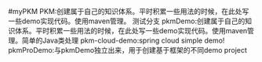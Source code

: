 #myPKM
PKM:创建属于自己的知识体系。平时积累一些用法的时候，在此处写一些demo实现代码。使用maven管理。
测试分支
pkmDemo:创建属于自己的知识体系。平时积累一些用法的时候，在此处写一些demo实现代码。使用maven管理。简单的Java类处理
pkm-cloud-demo:spring cloud simple demo!
pkmProDemo:与pkmDemo独立出来，用于创建基于框架的不同demo project
